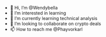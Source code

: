 - 👋 Hi, I’m @Wendybella
- 👀 I’m interested in learning
- 🌱 I’m currently learning technical analysis
- 💞️ I’m looking to collaborate on crypto deals
- 📫 How to reach me @Phayvorkarl

<!---
Wendybella/Wendybella is a ✨ special ✨ repository because its `README.md` (this file) appears on your GitHub profile.
You can click the Preview link to take a look at your changes.
--->
